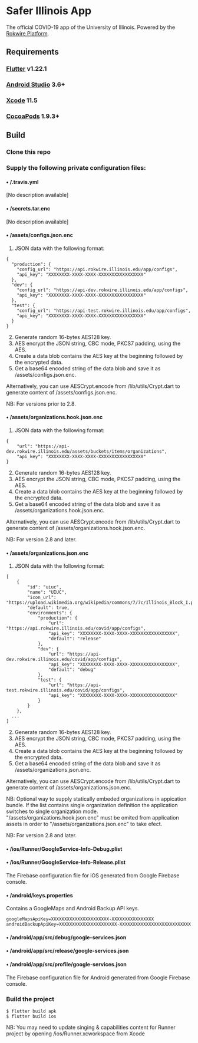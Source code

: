 # Safer Illinois App
The official COVID-19 app of the University of Illinois. Powered by the [Rokwire Platform](https://rokwire.org/).

## Requirements

### [Flutter](https://flutter.dev/docs/get-started/install) v1.22.1

### [Android Studio](https://developer.android.com/studio) 3.6+

### [Xcode](https://apps.apple.com/us/app/xcode/id497799835) 11.5

### [CocoaPods](https://guides.cocoapods.org/using/getting-started.html) 1.9.3+


## Build


### Clone this repo

### Supply the following private configuration files:

#### • /.travis.yml
[No description available]


#### • /secrets.tar.enc
[No description available]

#### • /assets/configs.json.enc
1. JSON data with the following format:
```
{
  "production": {
    "config_url": "https://api.rokwire.illinois.edu/app/configs",
    "api_key": "XXXXXXXX-XXXX-XXXX-XXXXXXXXXXXXXXXXX"
  },
  "dev": {
    "config_url": "https://api-dev.rokwire.illinois.edu/app/configs",
    "api_key": "XXXXXXXX-XXXX-XXXX-XXXXXXXXXXXXXXXXX"
  },
  "test": {
    "config_url": "https://api-test.rokwire.illinois.edu/app/configs",
    "api_key": "XXXXXXXX-XXXX-XXXX-XXXXXXXXXXXXXXXXX"
  }
}
```
2. Generate random 16-bytes AES128 key.
3. AES encrypt the JSON string, CBC mode, PKCS7 padding, using the AES.
4. Create a data blob contains the AES key at the beginning followed by the encrypted data.
5. Get a base64 encoded string of the data blob and save it as /assets/configs.json.enc.

Alternatively, you can use AESCrypt.encode from /lib/utils/Crypt.dart to generate content of /assets/configs.json.enc.

NB: For versions prior to 2.8.

#### • /assets/organizations.hook.json.enc
1. JSON data with the following format:
```
{
	"url": "https://api-dev.rokwire.illinois.edu/assets/buckets/items/organizations",
	"api_key": "XXXXXXXX-XXXX-XXXX-XXXXXXXXXXXXXXXXX"
}
```
2. Generate random 16-bytes AES128 key.
3. AES encrypt the JSON string, CBC mode, PKCS7 padding, using the AES.
4. Create a data blob contains the AES key at the beginning followed by the encrypted data.
5. Get a base64 encoded string of the data blob and save it as /assets/organizations.hook.json.enc.

Alternatively, you can use AESCrypt.encode from /lib/utils/Crypt.dart to generate content of /assets/organizations.hook.json.enc.

NB: For version 2.8 and later.

#### • /assets/organizations.json.enc
1. JSON data with the following format:
```
[
	{
		"id": "uiuc",
		"name": "UIUC",
		"icon_url": "https://upload.wikimedia.org/wikipedia/commons/7/7c/Illinois_Block_I.png",
		"default": true,
		"environments": {
			"production": {
				"url": "https://api.rokwire.illinois.edu/covid/app/configs",
				"api_key": "XXXXXXXX-XXXX-XXXX-XXXXXXXXXXXXXXXXX",
				"default": "release"
			},
			"dev": {
				"url": "https://api-dev.rokwire.illinois.edu/covid/app/configs",
				"api_key": "XXXXXXXX-XXXX-XXXX-XXXXXXXXXXXXXXXXX",
				"default": "debug"
			},
			"test": {
				"url": "https://api-test.rokwire.illinois.edu/covid/app/configs",
				"api_key": "XXXXXXXX-XXXX-XXXX-XXXXXXXXXXXXXXXXX"
			}
		}
	},
  ...
]
```
2. Generate random 16-bytes AES128 key.
3. AES encrypt the JSON string, CBC mode, PKCS7 padding, using the AES.
4. Create a data blob contains the AES key at the beginning followed by the encrypted data.
5. Get a base64 encoded string of the data blob and save it as /assets/organizations.json.enc.

Alternatively, you can use AESCrypt.encode from /lib/utils/Crypt.dart to generate content of /assets/organizations.json.enc.

NB: Optional way to supply statically embeded organizations in appication bundle. If the list contains single organization definition the application switches to single organization mode. "/assets/organizations.hook.json.enc" must be omited from application assets in order to "/assets/organizations.json.enc" to take efect.

NB: For version 2.8 and later.


#### • /ios/Runner/GoogleService-Info-Debug.plist
#### • /ios/Runner/GoogleService-Info-Release.plist

The Firebase configuration file for iOS generated from Google Firebase console.

#### • /android/keys.properties
Contains a GoogleMaps and Android Backup API keys.
```
googleMapsApiKey=XXXXXXXXXXXXXXXXXXXXXX-XXXXXXXXXXXXXXXX
androidBackupApiKey=XXXXXXXXXXXXXXXXXXXXXX-XXXXXXXXXXXXXXXXXXXXXXXXXXX
```

#### • /android/app/src/debug/google-services.json
#### • /android/app/src/release/google-services.json
#### • /android/app/src/profile/google-services.json
The Firebase configuration file for Android generated from Google Firebase console.

### Build the project

```
$ flutter build apk
$ flutter build ios
```
NB: You may need to update singing & capabilities content for Runner project by opening /ios/Runner.xcworkspace from Xcode


